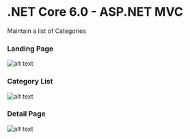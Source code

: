 # .NET Core 6.0 - ASP.NET MVC

Maintain a list of Categories

### Landing Page
<img src="" alt="alt text" Title="Landing Page">

### Category List
<img src="" alt="alt text" Title="Category List">

### Detail Page
<img src="" alt="alt text" Title="Detail Page">
